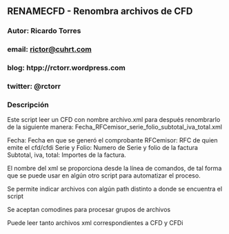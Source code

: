 ## RENAMECFD - Renombra archivos de CFD
### Autor: Ricardo Torres
### email: rictor@cuhrt.com
### blog: htpp://rctorr.wordpress.com
### twitter: @rctorr

### Descripción
Este script leer un CFD con nombre archivo.xml para después renombrarlo
de la siguiente manera:
   Fecha_RFCemisor_serie_folio_subtotal_iva_total.xml

Fecha: Fecha en que se generó el comprobante
RFCemisor: RFC de quien emite el cfd/cfdi
Serie y Folio: Numero de Serie y folio de la factura
Subtotal, iva, total: Importes de la factura.

El nombre del xml se proporciona desde la línea de comandos, de tal forma que
se puede usar en algún otro script para automatizar el proceso.

Se permite indicar archivos con algún path distinto a donde se encuentra el
script

Se aceptan comodines para procesar grupos de archivos

Puede leer tanto archivos xml correspondientes a CFD y CFDi

